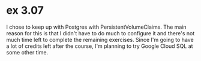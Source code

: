 # ex 3.07

I chose to keep up with Postgres with PersistentVolumeClaims. The main reason for this is that I didn't have to do much to configure it and there's not much time left to complete the remaining exercises. Since I'm going to have a lot of credits left after the course, I'm planning to try Google Cloud SQL at some other time.

